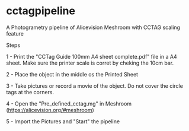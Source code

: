 # cctagpipeline
A Photogrametry pipeline of Alicevision Meshroom with CCTAG scaling feature


Steps

1 - Print the "CCTag Guide 100mm A4 sheet complete.pdf" file in a A4 sheet. Make sure the printer scale is corret by cheking the 10cm bar.

2 - Place the object in the middle os the Printed Sheet

3 - Take pictures or record a movie of the object. Do not cover the circle tags at the corners.

4 - Open the "Pre_defined_cctag.mg" in Meshroom (https://alicevision.org/#meshroom)

5 - Import the Pictures and "Start" the pipeline
